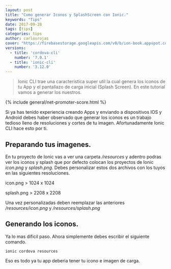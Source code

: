 ```yaml
---
layout: post
title: "Como generar Iconos y SplashScreen con Ionic."
keywords: "Tips"
date: 2017-09-28
tags: [tips]
categories: tips
author: carlosrojas
cover: "https://firebasestorage.googleapis.com/v0/b/ion-book.appspot.com/o/posts%2F2017-09-28-preparando-iconos-splashscreen%2FEVERYTHING.png?alt=media&token=a3d7c82c-2426-4c03-96c1-8f3595a6784b"
versions:
  - title: 'cordova-cli'
    number: '7.0.1'
  - title: 'ionic-cli'
    number: '3.12.0'
---
```


> Ionic CLI trae una caracteristica super util la cual genera los iconos de tu App y el pantallazo de carga inicial (Splash Screen). En este tutorial vamos a generar los nuestros.

<!--summary-->

<amp-img width="1280" height="720" layout="responsive" src="https://firebasestorage.googleapis.com/v0/b/ion-book.appspot.com/o/posts%2F2017-09-28-preparando-iconos-splashscreen%2FEVERYTHING.png?alt=media&token=a3d7c82c-2426-4c03-96c1-8f3595a6784b"></amp-img>

{% include general/net-promoter-score.html %} 

Si ya has tenido experiencia creando Apps y enviando a dispositivos IOS y Android debes haber observado que generar los iconos es un trabajo tedioso lleno de resoluciones y cortes de tu imagen. Afortunadamente Ionic CLI hace esto por ti.

## Preparando tus imagenes.

En tu proyecto de Ionic vas a ver una carpeta */resources* y adentro podras ver los iconos y splash que por defecto colocan los proyectos de Ionic *icon.png* y *splash.png*. Debes personalizar estos dos archivos con los tuyos en las siguientes resoluciones.


icon.png > 1024 x 1024

splash.png > 2208 x 2208


Una vez personalizadas deben reemplazar las anteriores */resources/icon.png* y */resources/splash.png*

## Generando los iconos.

Ya lo mas dificil paso. Ahora simplemente debes escribir el siguiente comando.

````
ionic cordova resources
````

Eso es todo ya tu app deberia tener tu icono e imagen de carga.
